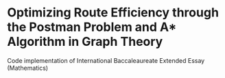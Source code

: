 # Optimizing Route Efficiency through the Postman Problem and A* Algorithm in Graph Theory
Code implementation of International Baccaleaureate Extended Essay (Mathematics)
